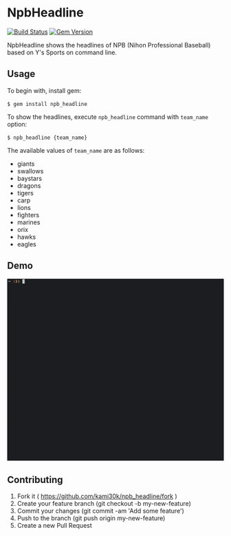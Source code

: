 # NpbHeadline

[![Build Status](https://travis-ci.org/kami30k/npb_headline.svg)](https://travis-ci.org/kami30k/npb_headline)
[![Gem Version](https://badge.fury.io/rb/npb_headline.svg)](http://badge.fury.io/rb/npb_headline)

NpbHeadline shows the headlines of NPB (Nihon Professional Baseball) based on Y's Sports on command line.

## Usage

To begin with, install gem:

```
$ gem install npb_headline
```

To show the headlines, execute `npb_headline` command with `team_name` option:

```
$ npb_headline {team_name}
```

The available values of `team_name` are as follows:

- giants
- swallows
- baystars
- dragons
- tigers
- carp
- lions
- fighters
- marines
- orix
- hawks
- eagles

## Demo

![](docs/demo.gif)

## Contributing

1. Fork it ( https://github.com/kami30k/npb_headline/fork )
2. Create your feature branch (git checkout -b my-new-feature)
3. Commit your changes (git commit -am 'Add some feature')
4. Push to the branch (git push origin my-new-feature)
5. Create a new Pull Request
